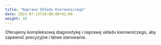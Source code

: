 ```yaml
---
title: "Naprawa Układu Kierowniczego"
date: 2023-07-15T10:00:00+01:00
weight: 10
---
```


Oferujemy kompleksową diagnostykę i naprawę układu kierowniczego, aby zapewnić precyzyjne i łatwe sterowanie.
